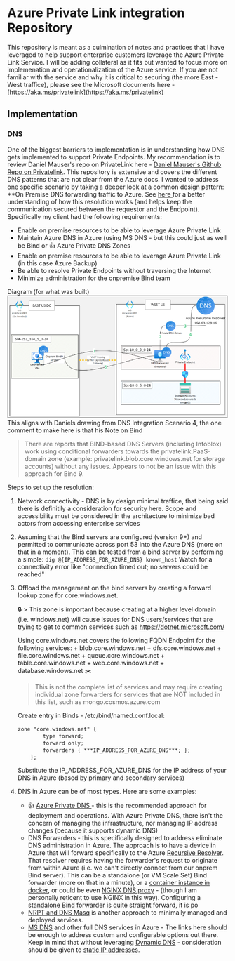 ﻿# Azure Private Link integration Repository

This repository is meant as a culmination of notes and practices that I have leveraged to help support enterprise customers leverage the Azure Private Link Service.  I will be adding collateral as it fits but wanted to focus more on implemenation and operationalization of the Azure service.
If you are not familiar with the service and why it is critical to securing (the more East - West traffice), please see the Microsoft documents here - [https://aka.ms/privatelink](https://aka.ms/privatelink)

## Implementation

### DNS
One of the biggest barriers to implementation is in understanding how DNS gets implemented to support Private Endpoints.  My recommendation is to review Daniel Mauser's repo on PrivateLink here - [Daniel Mauser's Github Repo on Privatelink](https://github.com/dmauser/PrivateLink/blob/master/README.md).  This repository is extensive and covers the different DNS patterns that are not clear from the Azure docs.  I wanted to address one specific scenario by taking a deeper look at a common design pattern: **On Premise DNS forwarding traffic to Azure.  See [here ](https://github.com/dmauser/PrivateLink/tree/master/DNS-Integration-Scenarios#4-on-premises-dns-integration) for a better understanding of how this resolution works (and helps keep the communication secured between the requestor and the Endpoint).  Specifically my client had the following requirements:
- Enable on premise resources to be able to leverage Azure Private Link
- Maintain Azure DNS in Azure (using MS DNS - but this could just as well be Bind or :+1: Azure Private DNS Zones
- Enable on premise resources to be able to leverage Azure Private Link (in this case Azure Backup)
- Be able to resolve Private Endpoints without traversing the Internet
- Minimize administration for the onpremise Bind team

Diagram (for what was built)
    ![Example DNS query flow diagram for Azure Private Link](Az_PL_DNS_Config.png)
This aligns with Daniels drawing from DNS Integration Scenario 4, the one comment to make here is that his Note on Bind 
> There are reports that BIND-based DNS Servers (including Infoblox) work using conditional forwarders towards the privatelink.PaaS-domain zone (example: privatelink.blob.core.windows.net for storage accounts) without any issues. 
Appears to not be an issue with this approach for Bind 9.

Steps to set up the resolution:
1. Network connectivity - DNS is by design minimal traffice, that being said there is definitily a consideration for security here.  Scope and accessibility must be considered in the architecture to minimize bad actors from accessing enterprise services 
2. Assuming that the Bind servers are configured (version 9+) and permitted to communicate across port 53 into the Azure DNS (more on that in a moment).  This can be tested from a bind server by performing a simple: `dig @{IP_ADDRESS_FOR_AZURE_DNS} known_host` Watch for a connectivity error like "connection timed out; no servers could be reached"
3. Offload the management on the bind servers by creating a forward lookup zone for core.windows.net.  
    
    :lock: > This zone is important because creating at a higher level domain (i.e. windows.net) will cause issues for DNS users/services that are trying to get to common services such as https://dotnet.microsoft.com/

    Using core.windows.net covers the following FQDN Endpoint for the following services:
        + blob.core.windows.net
        + dfs.core.windows.net
        + file.core.windows.net
        + queue.core.windows.net
        + table.core.windows.net
        + web.core.windows.net
        + database.windows.net
    :scissors: 
    > This is not the complete list of services and may require creating individual zone forwarders for services that are NOT included in this list, such as mongo.cosmos.azure.com

    Create entry in Binds - /etc/bind/named.conf.local:
    
    ```
    zone "core.windows.net" {
            type forward;
            forward only;
            forwarders { ***IP_ADDRESS_FOR_AZURE_DNS***; };
        };
    ```
    Substitute the IP_ADDRESS_FOR_AZURE_DNS for the IP address of your DNS in Azure (based by primary and secondary services)
4. DNS in Azure can be of most types. Here are some examples:
    + :+1: [Azure Private DNS ](https://docs.microsoft.com/azure/dns/private-dns-overview)- this is the recommended approach for deployment and operations.  With Azure Private DNS, there isn't the concern of managing the infrastructure, nor managing IP address changes (because it supports dynamic DNS)
    + DNS Forwarders - this is specifically designed to address eliminate DNS administration in Azure.  The approach is to have a device in Azure that will forward specifically to the Azure [Recursive Resolver](https://docs.microsoft.com/azure/virtual-network/virtual-networks-name-resolution-for-vms-and-role-instances#vms-and-role-instances). That resolver requires having the forwarder's request to originate from within Azure (i.e. we can't directly connect from our onprem Bind server).  This can be a standalone (or VM Scale Set) Bind forwarder (more on that in a minute), or a [container instance in docker](https://github.com/groovy-sky/azure/tree/master/docker-coredns-00#introduction), 
    or could be even [NGINX DNS proxy](https://github.com/Microsoft/PL-DNS-Proxy) - (though I am personally reticent to use NGINX in this way).
        Configuring a standalone Bind forwarder is quite straight forward, it is po
    + [NRPT and DNS Masq](https://github.com/dmauser/PrivateLink/tree/master/DNS-Client-Configuration-Options) is another approach to minimally managed and deployed services.
    + [MS DNS](https://github.com/dmauser/PrivateLink/tree/master/DNS-Scenario-Using-AD) and other full DNS services in Azure - The links here should be enough to address custom and configurable options out there.  Keep in mind that without leveraging [Dynamic DNS](https://docs.microsoft.com/azure/virtual-network/virtual-networks-name-resolution-ddns) - consideration should be given to [static IP addresses](https://docs.microsoft.com/azure/virtual-network/ip-services/virtual-network-network-interface-addresses#assignment-methods).
    

